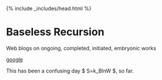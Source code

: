 {% include _includes/head.html %}

# Baseless Recursion
Web blogs on ongoing, completed, initiated, embryonic works


[google](www.google.com)

This has been a confusing day $ S=k_BlnW $, so far.
